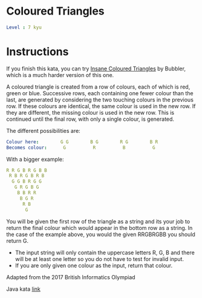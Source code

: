 # Coloured Triangles

```yaml
Level : 7 kyu
```

# Instructions

If you finish this kata, you can try [Insane Coloured Triangles](http://www.codewars.com/kata/insane-coloured-triangles) by Bubbler, which is a much harder version of this one.

A coloured triangle is created from a row of colours, each of which is red, green or blue. Successive rows, each containing one fewer colour than the last, are generated by considering the two touching colours in the previous row. If these colours are identical, the same colour is used in the new row. If they are different, the missing colour is used in the new row. This is continued until the final row, with only a single colour, is generated.

The different possibilities are:

```yaml
Colour here:        G G        B G        R G        B R
Becomes colour:      G          R          B          G
```

With a bigger example:


```yaml
R R G B R G B B
 R B R G B R B
  G G B R G G
   G R G B G
    B B R R
     B G R
      R B
       G
```

You will be given the first row of the triangle as a string and its your job to return the final colour which would appear in the bottom row as a string. In the case of the example above, you would the given RRGBRGBB you should return G.

- The input string will only contain the uppercase letters R, G, B and there will be at least one letter so you do not have to test for invalid input.
- If you are only given one colour as the input, return that colour.

Adapted from the 2017 British Informatics Olympiad

Java kata [link](https://www.codewars.com/kata/5a25ac6ac5e284cfbe000111/train/java)